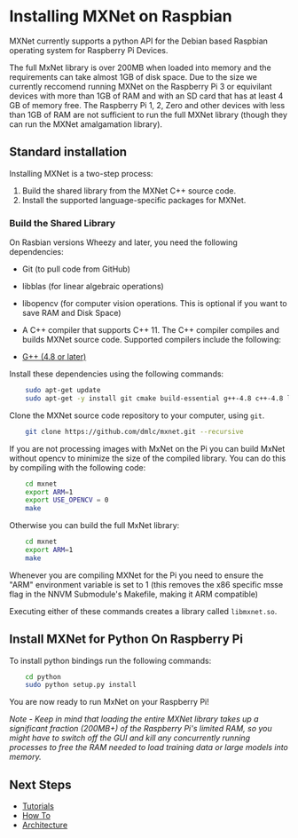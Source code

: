# Installing MXNet on Raspbian
MXNet currently supports a python API for the Debian based Raspbian operating system for Raspberry Pi Devices.

The full MxNet library is over 200MB when loaded into memory and the requirements can take almost 1GB of disk space. Due to the size we currently reccomend running MXNet on the Raspberry Pi 3 or equivilant devices with more than 1GB of RAM and with an SD card that has at least 4 GB of memory free. The Raspberry Pi 1, 2, Zero and other devices with less than 1GB of RAM are not sufficient to run the full MXNet library (though they can run the MXNet amalgamation library). 

## Standard installation

Installing MXNet is a two-step process:

1. Build the shared library from the MXNet C++ source code.
2. Install the supported language-specific packages for MXNet.

### Build the Shared Library

On Rasbian versions Wheezy and later, you need the following dependencies:

- Git (to pull code from GitHub)

- libblas (for linear algebraic operations)

- libopencv (for computer vision operations. This is optional if you want to save RAM and Disk Space)

- A C++ compiler that supports C++ 11. The C++ compiler compiles and builds MXNet source code. Supported compilers include the following:

- [G++ (4.8 or later)](https://gcc.gnu.org/gcc-4.8/)

Install these dependencies using the following commands:

```bash
    sudo apt-get update
    sudo apt-get -y install git cmake build-essential g++-4.8 c++-4.8 liblapack* libblas* libopencv*
```

Clone the MXNet source code repository to your computer, using ```git```.
```bash
    git clone https://github.com/dmlc/mxnet.git --recursive
```

If you are not processing images with MxNet on the Pi you can build MxNet without opencv to minimize the size of the compiled library. You can do this by compiling with the following code:
```bash
    cd mxnet
    export ARM=1
    export USE_OPENCV = 0
    make
```

Otherwise you can build the full MxNet library: 
```bash
    cd mxnet
    export ARM=1
    make
```

Whenever you are compiling MXNet for the Pi you need to ensure the "ARM" environment variable is set to 1 (this removes the x86 specific msse flag in the NNVM Submodule's Makefile, making it ARM compatible)

Executing either of these commands creates a library called ```libmxnet.so```.

## Install MXNet for Python On Raspberry Pi

To install python bindings run the following commands:

```bash
    cd python
    sudo python setup.py install
```

You are now ready to run MxNet on your Raspberry Pi! 

*Note - Keep in mind that loading the entire MXNet library takes up a significant fraction (200MB+) of the Raspberry Pi's limited RAM, so you might have to switch off the GUI and kill any concurrently running processes to free the RAM needed to load training data or large models into memory.*

## Next Steps

* [Tutorials](http://mxnet.io/tutorials/index.html)
* [How To](http://mxnet.io/how_to/index.html)
* [Architecture](http://mxnet.io/architecture/index.html)

